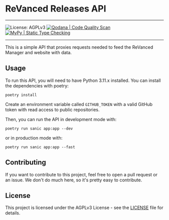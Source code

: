 # ReVanced Releases API

---

![License: AGPLv3](https://img.shields.io/github/license/revanced/revanced-api)
[![Qodana | Code Quality Scan](https://github.com/revanced/revanced-api/actions/workflows/quodana.yml/badge.svg)](https://github.com/revanced/revanced-api/actions/workflows/quodana.yml)
[![MyPy | Static Type Checking](https://github.com/revanced/revanced-api/actions/workflows/mypy.yml/badge.svg)](https://github.com/revanced/revanced-api/actions/workflows/mypy.yml)

---

This is a simple API that proxies requests needed to feed the ReVanced Manager and website with data.

## Usage

To run this API, you will need to have Python 3.11.x installed. You can install the dependencies with poetry:

```shell
poetry install
```

Create an environment variable called `GITHUB_TOKEN` with a valid GitHub token with read access to public repositories.

Then, you can run the API in development mode with:

```shell
poetry run sanic app:app --dev
```

or in production mode with:

```shell
poetry run sanic app:app --fast
```

## Contributing

If you want to contribute to this project, feel free to open a pull request or an issue. We don't do much here, so it's pretty easy to contribute.

## License

This project is licensed under the AGPLv3 License - see the [LICENSE](LICENSE) file for details.
